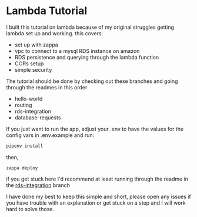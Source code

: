 # Lambda Tutorial

I built this tutorial on lambda because of my original struggles getting lambda set up and working. this covers:

* set up with zappa
* vpc to connect to a mysql RDS instance on amazon
* RDS persistence and querying through the lambda function
* CORs setup
* simple security

The tutorial should be done by checking out these branches and going through the readmes in this order

* hello-world
* routing
* rds-integration
* database-requests

If you just want to run the app, adjust your .env to have the values for the
config vars in .env.example and run:

```bash
pipenv install

```

then,

```
zappa deploy
```

if you get stuck here I'd recommend at least running through the readme in the [rds-integration](https://github.com/ipbrennan90/lambda-tutorial/tree/rds-integration) branch



I have done my best to keep this simple and short, please open any issues if you have trouble with an explanation or get stuck on a step and I will work hard to solve those.
